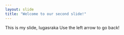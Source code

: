 ```yaml
---
layout: slide
title: "Welcome to our second slide!"
---
```

This is my slide, lugasraka
Use the left arrow to go back!
